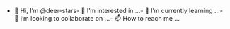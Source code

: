 - 👋 Hi, I’m @deer-stars- 👀 I’m interested in ...- 🌱 I’m currently learning ...- 💞️ I’m looking to collaborate on ...- 📫 How to reach me ...<!---deer-stars/deer-stars is a ✨ special ✨ repository because its `README.md` (this file) appears on your GitHub profile.You can click the Preview link to take a look at your changes.--->
